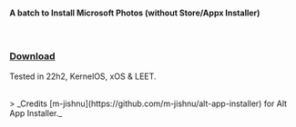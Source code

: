 #### A batch to Install Microsoft Photos (without Store/Appx Installer)
</br>

### [Download](https://github.com/gzmatte/ms-photos/releases/download/1/ms-photos.bat)

Tested in 22h2, KernelOS, xOS & LEET.

</br> 
> _Credits [m-jishnu](https://github.com/m-jishnu/alt-app-installer) for Alt App Installer._
